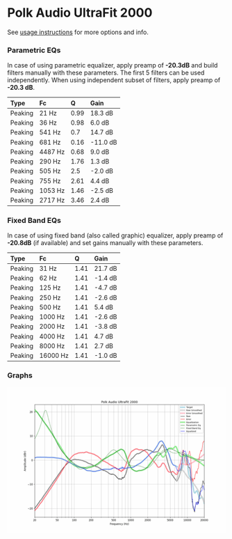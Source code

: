 # Polk Audio UltraFit 2000
See [usage instructions](https://github.com/jaakkopasanen/AutoEq#usage) for more options and info.

### Parametric EQs
In case of using parametric equalizer, apply preamp of **-20.3dB** and build filters manually
with these parameters. The first 5 filters can be used independently.
When using independent subset of filters, apply preamp of **-20.3 dB**.

| Type    | Fc      |    Q | Gain     |
|:--------|:--------|:-----|:---------|
| Peaking | 21 Hz   | 0.99 | 18.3 dB  |
| Peaking | 36 Hz   | 0.98 | 6.0 dB   |
| Peaking | 541 Hz  | 0.7  | 14.7 dB  |
| Peaking | 681 Hz  | 0.16 | -11.0 dB |
| Peaking | 4487 Hz | 0.68 | 9.0 dB   |
| Peaking | 290 Hz  | 1.76 | 1.3 dB   |
| Peaking | 505 Hz  | 2.5  | -2.0 dB  |
| Peaking | 755 Hz  | 2.61 | 4.4 dB   |
| Peaking | 1053 Hz | 1.46 | -2.5 dB  |
| Peaking | 2717 Hz | 3.46 | 2.4 dB   |

### Fixed Band EQs
In case of using fixed band (also called graphic) equalizer, apply preamp of **-20.8dB**
(if available) and set gains manually with these parameters.

| Type    | Fc       |    Q | Gain    |
|:--------|:---------|:-----|:--------|
| Peaking | 31 Hz    | 1.41 | 21.7 dB |
| Peaking | 62 Hz    | 1.41 | -1.4 dB |
| Peaking | 125 Hz   | 1.41 | -4.7 dB |
| Peaking | 250 Hz   | 1.41 | -2.6 dB |
| Peaking | 500 Hz   | 1.41 | 5.4 dB  |
| Peaking | 1000 Hz  | 1.41 | -2.6 dB |
| Peaking | 2000 Hz  | 1.41 | -3.8 dB |
| Peaking | 4000 Hz  | 1.41 | 4.7 dB  |
| Peaking | 8000 Hz  | 1.41 | 2.7 dB  |
| Peaking | 16000 Hz | 1.41 | -1.0 dB |

### Graphs
![](./Polk%20Audio%20UltraFit%202000.png)